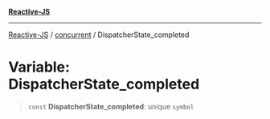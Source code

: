 [**Reactive-JS**](../../README.md)

***

[Reactive-JS](../../README.md) / [concurrent](../README.md) / DispatcherState\_completed

# Variable: DispatcherState\_completed

> `const` **DispatcherState\_completed**: unique `symbol`
